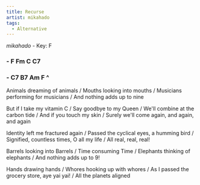 ```yaml
---
title: Recurse
artist: mikahado
tags: 
  - Alternative
---
```

*mikahado* - Key: F 
### - F Fm C C7 
### - C7 B7 Am F ^
 
Animals dreaming of animals / Mouths looking into mouths / Musicians performing for musicians / And nothing adds up to nine

But if I take my vitamin C / Say goodbye to my Queen / We'll combine at the carbon tide / And if you touch my skin /  Surely we'll come again, and again, and again

Identity left me fractured again / Passed the cyclical eyes, a humming bird / Signified, countless times, O all my life / All real, real, real!

Barrels looking into Barrels / Time consuming Time / Elephants thinking of elephants / And nothing adds up to 9!

Hands drawing hands / Whores hooking up with whores / As I passed the grocery store, aye yai yai! / All the planets aligned